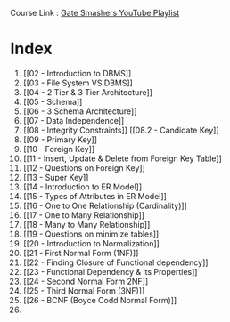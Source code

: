 Course Link : [Gate Smashers YouTube Playlist](https://www.youtube.com/playlist?list=PLxCzCOWd7aiFAN6I8CuViBuCdJgiOkT2Y)
# Index

1. [[02 - Introduction to DBMS]]
2. [[03 - File System  VS  DBMS]]
3. [[04 - 2 Tier & 3 Tier Architecture]]
4. [[05 - Schema]]
5. [[06 - 3 Schema Architecture]]
6. [[07 - Data Independence]]
7. [[08 - Integrity Constraints]]
	[[08.2 - Candidate Key]]
8. [[09 - Primary Key]] 
9. [[10 - Foreign Key]]
10. [[11 - Insert, Update & Delete from Foreign Key Table]]
11. [[12 - Questions on Foreign Key]]
12. [[13 - Super Key]]
13. [[14 - Introduction to ER Model]]
14. [[15 - Types of Attributes in ER Model]]
15. [[16 - One to One Relationship (Cardinality)]]
16. [[17 - One to Many Relationship]]
17. [[18 - Many to Many Relationship]]
18. [[19 - Questions on minimize tables]]
19. [[20 - Introduction to Normalization]]
20. [[21 - First Normal Form (1NF)]]
21. [[22 - Finding Closure of Functional dependency]]
22. [[23 - Functional Dependency & its Properties]]
23. [[24 - Second Normal Form 2NF]]
24. [[25 - Third Normal Form (3NF)]]
25. [[26 - BCNF (Boyce Codd Normal Form)]]
26. 